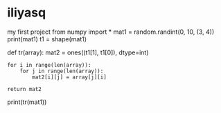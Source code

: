 # iliyasq
my first project
from numpy import *
mat1 = random.randint(0, 10, (3, 4))
print(mat1)
t1 = shape(mat1)


def tr(array):
    mat2 = ones((t1[1], t1[0]), dtype=int)

    for i in range(len(array)):
        for j in range(len(array)):
            mat2[i][j] = array[j][i]

    return mat2


print(tr(mat1))
